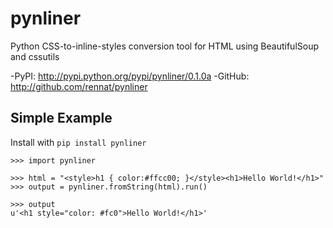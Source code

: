 # pynliner

Python CSS-to-inline-styles conversion tool for HTML using BeautifulSoup and cssutils

-PyPI: http://pypi.python.org/pypi/pynliner/0.1.0a
-GitHub: http://github.com/rennat/pynliner

## Simple Example

Install with `pip install pynliner`

    >>> import pynliner
    
    >>> html = "<style>h1 { color:#ffcc00; }</style><h1>Hello World!</h1>"
    >>> output = pynliner.fromString(html).run()
    
    >>> output
    u'<h1 style="color: #fc0">Hello World!</h1>'
